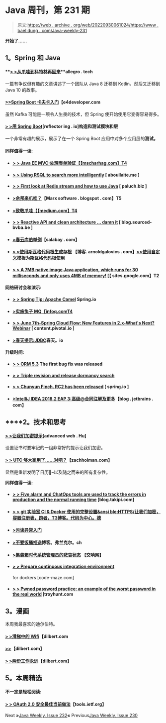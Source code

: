 # Java 周刊，第 231 期

> 原文:[https://web . archive . org/web/20220930061024/https://www . bael dung . com/Java-weekly-231](https://web.archive.org/web/20220930061024/https://www.baeldung.com/java-weekly-231)

**开始了……**

## **1。Spring 和 Java**

#### **[> >从爪哇到科特林再回来](https://web.archive.org/web/20220526041936/http://allegro.tech/2018/05/From-Java-to-Kotlin-and-Back-Again.html)**allegro . tech

一篇有争议但有趣的文章讲述了一个团队从 Java 8 迁移到 Kotlin，然后又迁移到 Java 10 的故事。

#### **[>>Spring Boot 卡夫卡入门](https://web.archive.org/web/20220526041936/https://www.e4developer.com/2018/05/21/getting-started-with-kafka-in-spring-boot)**【e4developer.com

虽然 Kafka 可能是一项令人生畏的技术，但 Spring 使开始使用它变得容易得多。

#### [**> >用 Spring Boot**](https://web.archive.org/web/20220526041936/https://reflectoring.io/testing-verticals-and-layers-spring-boot/)[reflector ing . io]构造和测试模块和层

一个非常有趣的展示，展示了在一个 Spring Boot 应用中对多个应用层的**测试。**

#### **同样值得一读:**

*   #### [**> > Java EE MVC:处理表单验证**【【mscharhag.com】T4](https://web.archive.org/web/20220526041936/https://www.mscharhag.com/java-ee-mvc/mvcbinding-validation)

*   #### [**> > Using RSQL to search more intelligently**](https://web.archive.org/web/20220526041936/https://aboullaite.me/rsql/) [ aboullaite.me ]

*   #### [**> > First look at Redis stream and how to use Java**](https://web.archive.org/web/20220526041936/https://paluch.biz/blog/174-a-first-look-at-redis-streams-and-how-to-use-them-with-java.html) [ paluch.biz ]

*   #### **[>佘邦来爪哇？](https://web.archive.org/web/20220526041936/https://marxsoftware.blogspot.com/2018/05/java-shebang.html)**【Marx software . blogspot . com】T5

*   #### [**>致敬爪哇**【【medium.com】T4](https://web.archive.org/web/20220526041936/https://medium.com/@elizarov/a-tribute-to-java-c184cd97db8f)

*   #### [**> > Reactive API and clean architecture … damn it**](https://web.archive.org/web/20220526041936/https://blog.sourced-bvba.be//article/2018/05/28/reactive-clean-architecture/) [ blog.sourced-bvba.be ]

*   #### [**>春云库伯举例**](https://web.archive.org/web/20220526041936/https://salaboy.com/2018/05/24/spring-cloud-kubernetes-example/)【salabay . com】

*   #### [**> >使用斯瓦格代码根生成存根**](https://web.archive.org/web/20220526041936/https://blog.arnoldgalovics.com/2018/05/22/generating-stubs-with-swagger-codegen-and-gradle/) 【博客. arnoldgalovics . com】[**>>使用自定义模板为斯瓦格代码根使用**](https://web.archive.org/web/20220526041936/https://blog.arnoldgalovics.com/2018/05/28/using-a-custom-template-for-swagger-codegen-with-gradle/)

*   #### [> > A 7MB native image Java application, which runs for 30 milliseconds and only uses 4MB of memory!](https://web.archive.org/web/20220526041936/https://sites.google.com/a/athaydes.com/renato-athaydes/posts/a7mbnative-imagejavaappthatrunsin30msandusesonly4mbofram) [【 sites.google.com】T2

**网络研讨会和演示:**

*   #### [**> > Spring Tip: Apache Camel**](https://web.archive.org/web/20220526041936/https://spring.io/blog/2018/05/23/spring-tips-apache-camel) Spring.io

*   #### [**>实施兔子 MQ**【infoq.comT4](https://web.archive.org/web/20220526041936/https://www.infoq.com/presentations/rabbitmq-raft)

*   #### [**> > June 7th-Spring Cloud Flow: New Features in 2.x-What's Next? Webinar**](https://web.archive.org/web/20220526041936/https://content.pivotal.io/webinars/jun-7-spring-cloud-stream-whats-new-in-2-x-and-whats-next-webinar) [ content.pivotal.io ]

*   #### [**>春天提示:JDBC**](https://web.archive.org/web/20220526041936/https://spring.io/blog/2018/05/30/spring-tips-jdbc)春天。io

**升级时间:**

*   #### [**> > ORM 5.3**](https://web.archive.org/web/20220526041936/http://in.relation.to/2018/05/28/hibernate-orm-531-final-release/) The first bug fix was released

*   #### [**> > Triple revision and release dormancy search**](https://web.archive.org/web/20220526041936/http://in.relation.to/2018/05/29/hibernate-search-5-10-1-Final-5-9-2-Final-5-6-5-Final/)

*   #### [**> > Chunyun Finch. RC2 has been released**](https://web.archive.org/web/20220526041936/https://spring.io/blog/2018/05/29/spring-cloud-finchley-rc2-has-been-released) [ spring.io ]

*   #### [**>IntelliJ IDEA 2018.2 EAP 3:高级@合同注解及更多**](https://web.archive.org/web/20220526041936/https://blog.jetbrains.com/idea/2018/05/intellij-idea-2018-2-eap3-advanced-contract-annotations-and-more/)【blog . jetbrains . com】

## ****2。**技术和思考**

#### [**> >让我们加密提示**](https://web.archive.org/web/20220526041936/https://advancedweb.hu/2018/05/29/letsencrypt_tips/)[advanced web . Hu]

设置证书时要牢记的一组非常好的提示让我们加密。

#### [**> > UTC 够大家用了……对吧？**](https://web.archive.org/web/20220526041936/https://zachholman.com/talk/utc-is-enough-for-everyone-right)【zachholman.com】

显然是重新发明了日历🙂–以及随之而来的所有复杂性。

**同样值得一读:**

*   #### [**> > Five alarm and ChatOps tools are used to track the errors in production and the normal running time**](https://web.archive.org/web/20220526041936/https://blog.takipi.com/5-alerting-and-chatops-tools-for-tracking-errors-and-uptime-in-production/) [blog.takipi.com]

*   #### [**> > git 实验室 CI & Docker 使用的完整设置&ansi ble:HTTPS/让我们加密，容器注册表，跑者**，T3博客。代码为中心。德](https://web.archive.org/web/20220526041936/https://blog.codecentric.de/en/2018/05/gitlab-ci-pipeline/)

*   #### [**>污读异常入门**](https://web.archive.org/web/20220526041936/https://vladmihalcea.com/dirty-read/)

*   #### [**>不要饭桶推送**](https://web.archive.org/web/20220526041936/https://blog.frankel.ch/dont-git-push/)博客。弗兰克尔。ch

*   #### [**>集装箱时代系统管理员的悲哀状态**](https://web.archive.org/web/20220526041936/https://www.symphonious.net/2018/05/30/the-sad-state-of-sysadmin-in-the-age-of-containers/) 【交响网】

*   #### [**> > Prepare continuous integration environment**](https://web.archive.org/web/20220526041936/https://code-maze.com/preparing-ci-environment-docker/)

    for dockers [code-maze.com]
*   #### [**> > Pwned password practice: an example of the worst password in the real world**](https://web.archive.org/web/20220526041936/https://www.troyhunt.com/pwned-passwords-in-practice-real-world-examples-of-blocking-the-worst-passwords/) [troyhunt.com

## **3。漫画**

本周我最喜欢的迪尔伯特。

#### [**> >滑梯中的 Wifi**](https://web.archive.org/web/20220526041936/http://dilbert.com/strip/2018-05-28)【dilbert.com

#### [**>>**](https://web.archive.org/web/20220526041936/http://dilbert.com/strip/2018-05-24)【dilbert.com】

#### [**> >两份工作永远**](https://web.archive.org/web/20220526041936/http://dilbert.com/strip/2002-12-06)【dilbert.com】

## **5。本周精选**

#### 不一定是轻松阅读:

#### **[> > OAuth 2.0 安全最佳当前做法](https://web.archive.org/web/20220526041936/https://tools.ietf.org/html/draft-ietf-oauth-security-topics-06)**【tools.ietf.org】

Next **»**[Java Weekly, Issue 232](/web/20220526041936/https://www.baeldung.com/java-weekly-232)**«** Previous[Java Weekly, Issue 230](/web/20220526041936/https://www.baeldung.com/java-weekly-230)